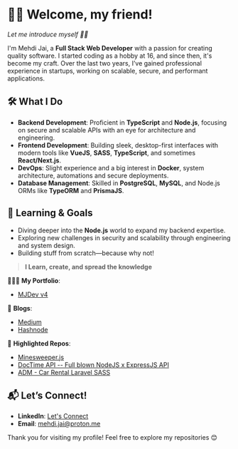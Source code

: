 # 👨‍💻 Welcome, my friend!

_Let me introduce myself 🙋‍♂️_

I'm Mehdi Jai, a **Full Stack Web Developer** with a passion for creating quality software. I started coding as a hobby at 16, and since then, it's become my craft. Over the last two years, I’ve gained professional experience in startups, working on scalable, secure, and performant applications.  

## 🛠 What I Do  
- **Backend Development**: Proficient in **TypeScript** and **Node.js**, focusing on secure and scalable APIs with an eye for architecture and engineering.  
- **Frontend Development**: Building sleek, desktop-first interfaces with modern tools like **VueJS**, **SASS**, **TypeScript**, and sometimes **React/Next.js**.  
- **DevOps**: Slight experience and a big interest in **Docker**, system architecture, automations and secure deployments.  
- **Database Management**: Skilled in **PostgreSQL**, **MySQL**, and Node.js ORMs like **TypeORM** and **PrismaJS**.  

## 🌱 Learning & Goals  
- Diving deeper into the **Node.js** world to expand my backend expertise.  
- Exploring new challenges in security and scalability through engineering and system design.  
- Building stuff from scratch—because why not!

> **I Learn, create, and spread the knowledge**

👨🏽‍💻 **My Portfolio**:  
- [MJDev v4](https://mjdev.vercel.app)

📰 **Blogs**:  
- [Medium](https://medium.com/@mehdi.jai)  
- [Hashnode](https://mehdijai.hashnode.dev)

💼 **Highlighted Repos**:  
- [Minesweeper.js](https://github.com/mehdijai/minesweeper.js)
- [DocTime API -- Full blown NodeJS x ExpressJS API](https://github.com/mehdijai/doctime-api)
- [ADM - Car Rental Laravel SASS](https://github.com/mehdijai/adm)

## 📬 Let’s Connect!  
- **LinkedIn**: [Let's Connect](https://linkedin.com/in/mehdijai)  
- **Email**: [mehdi.jai@proton.me](mailto:mehdi.jai@proton.me)  

Thank you for visiting my profile! Feel free to explore my repositories 😊  

